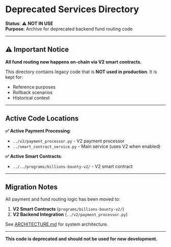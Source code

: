 # Deprecated Services Directory

**Status**: ⚠️ **NOT IN USE**  
**Purpose**: Archive for deprecated backend fund routing code

---

## ⚠️ Important Notice

**All fund routing now happens on-chain via V2 smart contracts.**

This directory contains legacy code that is **NOT used in production**. It is kept for:
- Reference purposes
- Rollback scenarios
- Historical context

---

## Active Code Locations

**✅ Active Payment Processing**:
- `../v2/payment_processor.py` - V2 payment processor
- `../smart_contract_service.py` - Main service (uses V2 when enabled)

**✅ Active Smart Contracts**:
- `../../programs/billions-bounty-v2/` - V2 smart contract

---

## Migration Notes

All payment and fund routing logic has been moved to:
1. **V2 Smart Contracts** (`programs/billions-bounty-v2/`)
2. **V2 Backend Integration** (`../v2/payment_processor.py`)

See [ARCHITECTURE.md](../../ARCHITECTURE.md) for system architecture.

---

**This code is deprecated and should not be used for new development.**



